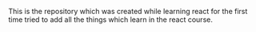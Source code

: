 This is the repository which was created while learning react for the first time tried to add all the things which learn in the react course.
